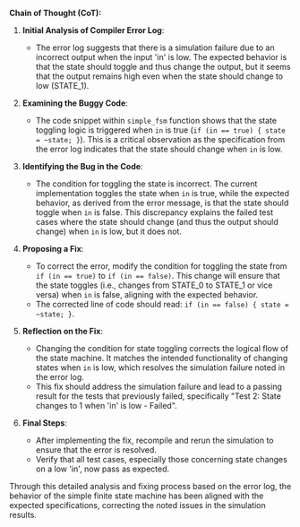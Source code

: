 **Chain of Thought (CoT):**

1. **Initial Analysis of Compiler Error Log**:
   - The error log suggests that there is a simulation failure due to an incorrect output when the input 'in' is low. The expected behavior is that the state should toggle and thus change the output, but it seems that the output remains high even when the state should change to low (STATE_1).

2. **Examining the Buggy Code**:
   - The code snippet within `simple_fsm` function shows that the state toggling logic is triggered when `in` is true (`if (in == true) { state = ~state; }`). This is a critical observation as the specification from the error log indicates that the state should change when `in` is low.
   
3. **Identifying the Bug in the Code**:
   - The condition for toggling the state is incorrect. The current implementation toggles the state when `in` is true, while the expected behavior, as derived from the error message, is that the state should toggle when `in` is false. This discrepancy explains the failed test cases where the state should change (and thus the output should change) when `in` is low, but it does not.

4. **Proposing a Fix**:
   - To correct the error, modify the condition for toggling the state from `if (in == true)` to `if (in == false)`. This change will ensure that the state toggles (i.e., changes from STATE_0 to STATE_1 or vice versa) when `in` is false, aligning with the expected behavior.
   - The corrected line of code should read: `if (in == false) { state = ~state; }`.

5. **Reflection on the Fix**:
   - Changing the condition for state toggling corrects the logical flow of the state machine. It matches the intended functionality of changing states when `in` is low, which resolves the simulation failure noted in the error log.
   - This fix should address the simulation failure and lead to a passing result for the tests that previously failed, specifically "Test 2: State changes to 1 when 'in' is low - Failed".

6. **Final Steps**:
   - After implementing the fix, recompile and rerun the simulation to ensure that the error is resolved.
   - Verify that all test cases, especially those concerning state changes on a low 'in', now pass as expected.

Through this detailed analysis and fixing process based on the error log, the behavior of the simple finite state machine has been aligned with the expected specifications, correcting the noted issues in the simulation results.